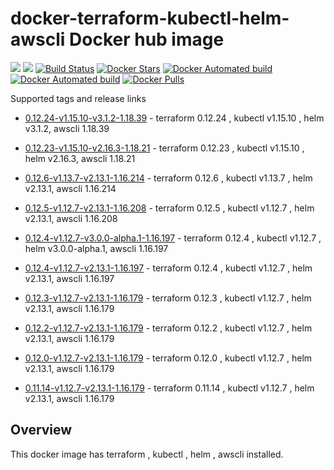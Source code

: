 # docker-terraform-kubectl-helm-awscli Docker hub image

[![](https://images.microbadger.com/badges/image/subhakarkotta/terraform-kubectl-helm-awscli.svg)](https://microbadger.com/images/subhakarkotta/terraform-kubectl-helm-awscli "Get your own image badge on microbadger.com")
[![](https://images.microbadger.com/badges/version/subhakarkotta/terraform-kubectl-helm-awscli.svg)](https://microbadger.com/images/subhakarkotta/terraform-kubectl-helm-awscli "Get your own version badge on microbadger.com")
[![Build Status](https://travis-ci.org/subhakarkotta/docker-terraform-kubectl-helm-awscli.svg?branch=master)](https://travis-ci.org/subhakarkotta/docker-terraform-kubectl-helm-awscli)
[![Docker Stars](https://img.shields.io/docker/stars/subhakarkotta/terraform-kubectl-helm-awscli.svg?style=flat)](https://hub.docker.com/r/subhakarkotta/terraform-kubectl-helm-awscli/)
[![Docker Automated build](https://img.shields.io/docker/cloud/automated/subhakarkotta/terraform-kubectl-helm-awscli.svg?style=flat)]()
[![Docker Automated build](https://img.shields.io/docker/cloud/build/subhakarkotta/terraform-kubectl-helm-awscli.svg?style=flat)]()
[![Docker Pulls](https://img.shields.io/docker/pulls/subhakarkotta/terraform-kubectl-helm-awscli.svg)]()

Supported tags and release links

* [0.12.24-v1.15.10-v3.1.2-1.18.39](https://github.com/subhakarkotta/docker-terraform-kubectl-helm-awscli/releases/tag/0.12.24-v1.15.10-v3.1.2-1.18.39) - terraform 0.12.24 , kubectl v1.15.10 , helm v3.1.2, awscli 1.18.39

* [0.12.23-v1.15.10-v2.16.3-1.18.21](https://github.com/subhakarkotta/docker-terraform-kubectl-helm-awscli/releases/tag/0.12.23-v1.15.10-v2.16.3-1.18.21) - terraform 0.12.23 , kubectl v1.15.10 , helm v2.16.3, awscli 1.18.21

* [0.12.6-v1.13.7-v2.13.1-1.16.214](https://github.com/subhakarkotta/docker-terraform-kubectl-helm-awscli/releases/tag/0.12.6-v1.13.7-v2.13.1-1.16.214) - terraform 0.12.6 , kubectl v1.13.7 , helm v2.13.1, awscli 1.16.214

* [0.12.5-v1.12.7-v2.13.1-1.16.208](https://github.com/subhakarkotta/docker-terraform-kubectl-helm-awscli/releases/tag/0.12.5-v1.12.7-v2.13.1-1.16.208) - terraform 0.12.5 , kubectl v1.12.7 , helm v2.13.1, awscli 1.16.208

* [0.12.4-v1.12.7-v3.0.0-alpha.1-1.16.197](https://github.com/subhakarkotta/docker-terraform-kubectl-helm-awscli/releases/tag/0.12.4-v1.12.7-v3.0.0-alpha.1-1.16.197) - terraform 0.12.4 , kubectl v1.12.7 , helm v3.0.0-alpha.1, awscli 1.16.197

* [0.12.4-v1.12.7-v2.13.1-1.16.197](https://github.com/subhakarkotta/docker-terraform-kubectl-helm-awscli/releases/tag/0.12.4-v1.12.7-v2.13.1-1.16.197) - terraform 0.12.4 , kubectl v1.12.7 , helm v2.13.1, awscli 1.16.197

* [0.12.3-v1.12.7-v2.13.1-1.16.179](https://github.com/subhakarkotta/docker-terraform-kubectl-helm-awscli/releases/tag/0.12.3-v1.12.7-v2.13.1-1.16.179) - terraform 0.12.3 , kubectl v1.12.7 , helm v2.13.1, awscli 1.16.179

* [0.12.2-v1.12.7-v2.13.1-1.16.179](https://github.com/subhakarkotta/docker-terraform-kubectl-helm-awscli/releases/tag/0.12.2-v1.12.7-v2.13.1-1.16.179) - terraform 0.12.2 , kubectl v1.12.7 , helm v2.13.1, awscli 1.16.179

* [0.12.0-v1.12.7-v2.13.1-1.16.179](https://github.com/subhakarkotta/docker-terraform-kubectl-helm-awscli/releases/tag/0.12.0-v1.12.7-v2.13.1-1.16.179) - terraform 0.12.0 , kubectl v1.12.7 , helm v2.13.1, awscli 1.16.179

* [0.11.14-v1.12.7-v2.13.1-1.16.179](https://github.com/subhakarkotta/docker-terraform-kubectl-helm-awscli/releases/tag/0.11.14-v1.12.7-v2.13.1-1.16.179) - terraform 0.11.14 , kubectl v1.12.7 , helm v2.13.1, awscli 1.16.179


## Overview

This docker image has terraform , kubectl , helm , awscli installed.